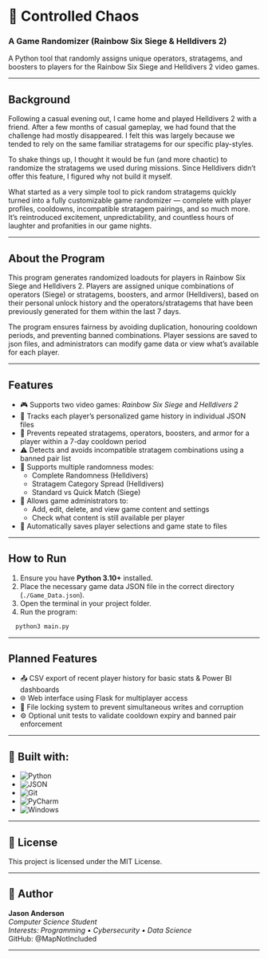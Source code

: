 # 🎲 Controlled Chaos
### A Game Randomizer (Rainbow Six Siege & Helldivers 2)

A Python tool that randomly assigns unique operators, stratagems, and boosters to players 
for the Rainbow Six Siege and Helldivers 2 video games. 

---

## Background

Following a casual evening out, I came home and played Helldivers 2 with a friend. 
After a few months of casual gameplay, we had found that the challenge had mostly disappeared.
I felt this was largely because we tended to rely on the same familiar stratagems for our specific play-styles.

To shake things up, I thought it would be fun (and more chaotic) to randomize the stratagems we used during missions. 
Since Helldivers didn’t offer this feature, I figured why not build it myself.

What started as a very simple tool to pick random stratagems quickly turned into a fully customizable game randomizer 
— complete with player profiles, cooldowns, incompatible stratagem pairings, and so much more. 
It’s reintroduced excitement, unpredictability, and countless hours of laughter and profanities in our game nights.

---

## About the Program

This program generates randomized loadouts for players in Rainbow Six Siege and Helldivers 2.
Players are assigned unique combinations of operators (Siege) or stratagems, boosters, and armor (Helldivers), 
based on their personal unlock history and the operators/stratagems that have been previously generated for them within the last 7 days. 

The program ensures fairness by avoiding duplication, honouring cooldown periods, and preventing banned combinations. 
Player sessions are saved to json files, and administrators can modify game data or view what’s available for each player.

---

## Features

- 🎮 Supports two video games: *Rainbow Six Siege* and *Helldivers 2*
- 👤 Tracks each player’s personalized game history in individual JSON files
- 🔁 Prevents repeated stratagems, operators, boosters, and armor for a player within a 7-day cooldown period
- ⚠️ Detects and avoids incompatible stratagem combinations using a banned pair list
- 🎲 Supports multiple randomness modes:
  - Complete Randomness (Helldivers)
  - Stratagem Category Spread (Helldivers)
  - Standard vs Quick Match (Siege)
- 🧠 Allows game administrators to:
  - Add, edit, delete, and view game content and settings
  - Check what content is still available per player
- 💾 Automatically saves player selections and game state to files

---

## How to Run

1. Ensure you have **Python 3.10+** installed.
2. Place the necessary game data JSON file in the correct directory (`./Game_Data.json`).
3. Open the terminal in your project folder.
4. Run the program:

```bash
  python3 main.py
```

---

## Planned Features

- 📤 CSV export of recent player history for basic stats & Power BI dashboards
- 🌐 Web interface using Flask for multiplayer access
- 🔐 File locking system to prevent simultaneous writes and corruption
- ⚙️ Optional unit tests to validate cooldown expiry and banned pair enforcement

---

## 🔧 Built with:
- ![Python](https://img.shields.io/badge/Python-3.11-blue)
- ![JSON](https://img.shields.io/badge/Data-JSON-blueviolet)
- ![Git](https://img.shields.io/badge/Version%20Control-Git%20%26%20GitHub-orange)
- ![PyCharm](https://img.shields.io/badge/IDE-PyCharm-green)
- ![Windows](https://img.shields.io/badge/Platform-Windows-darkred)

---

## 📜 License
This project is licensed under the MIT License.

---

## 👤 Author

**Jason Anderson**  
_Computer Science Student_  
_Interests: Programming • Cybersecurity • Data Science_  
GitHub: @MapNotIncluded

---